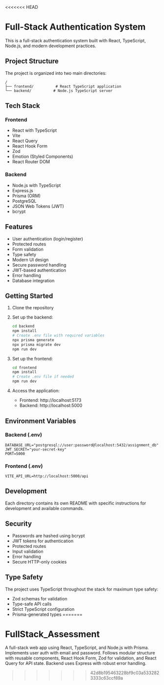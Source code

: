 <<<<<<< HEAD
# Full-Stack Authentication System

This is a full-stack authentication system built with React, TypeScript, Node.js, and modern development practices.

## Project Structure

The project is organized into two main directories:

```
/
├── frontend/          # React TypeScript application
└── backend/          # Node.js TypeScript server
```

## Tech Stack

### Frontend

- React with TypeScript
- Vite
- React Query
- React Hook Form
- Zod
- Emotion (Styled Components)
- React Router DOM

### Backend

- Node.js with TypeScript
- Express.js
- Prisma (ORM)
- PostgreSQL
- JSON Web Tokens (JWT)
- bcrypt

## Features

- User authentication (login/register)
- Protected routes
- Form validation
- Type safety
- Modern UI design
- Secure password handling
- JWT-based authentication
- Error handling
- Database integration

## Getting Started

1. Clone the repository
2. Set up the backend:

   ```bash
   cd backend
   npm install
   # Create .env file with required variables
   npx prisma generate
   npx prisma migrate dev
   npm run dev
   ```

3. Set up the frontend:

   ```bash
   cd frontend
   npm install
   # Create .env file if needed
   npm run dev
   ```

4. Access the application:
   - Frontend: http://localhost:5173
   - Backend: http://localhost:5000

## Environment Variables

### Backend (.env)

```
DATABASE_URL="postgresql://user:password@localhost:5432/assignment_db"
JWT_SECRET="your-secret-key"
PORT=5000
```

### Frontend (.env)

```
VITE_API_URL=http://localhost:5000/api
```

## Development

Each directory contains its own README with specific instructions for development and available commands.

## Security

- Passwords are hashed using bcrypt
- JWT tokens for authentication
- Protected routes
- Input validation
- Error handling
- Secure HTTP-only cookies

## Type Safety

The project uses TypeScript throughout the stack for maximum type safety:

- Zod schemas for validation
- Type-safe API calls
- Strict TypeScript configuration
- Prisma-generated types
=======
# FullStack_Assessment
A full-stack web app using React, TypeScript, and Node.js with Prisma. Implements user auth with email and password. Follows modular structure with reusable components, React Hook Form, Zod for validation, and React Query for API state. Backend uses Express with robust error handling.
>>>>>>> 42d8b195463228bf9c03a5332823333c63ccf89a
